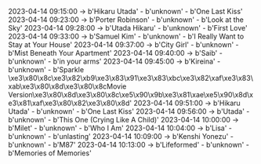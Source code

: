 2023-04-14 09:15:00 -> b'Hikaru Utada' - b'unknown' - b'One Last Kiss'
2023-04-14 09:23:00 -> b'Porter Robinson' - b'unknown' - b'Look at the Sky'
2023-04-14 09:28:00 -> b'Utada Hikaru' - b'unknown' - b'First Love'
2023-04-14 09:33:00 -> b'Samuel Kim' - b'unknown' - b'I Really Want to Stay at Your House'
2023-04-14 09:37:00 -> b'City Girl' - b'unknown' - b'Mist Beneath Your Apartment'
2023-04-14 09:40:00 -> b'Saib' - b'unknown' - b'in your arms'
2023-04-14 09:45:00 -> b'Kireina' - b'unknown' - b'Sparkle \xe3\x80\x8c\xe3\x82\xb9\xe3\x83\x91\xe3\x83\xbc\xe3\x82\xaf\xe3\x83\xab\xe3\x80\x8d\xe3\x80\x8cMovie Version\xe3\x80\x8d\xe3\x80\x8c\xe5\x90\x9b\xe3\x81\xae\xe5\x90\x8d\xe3\x81\xaf\xe3\x80\x82\xe3\x80\x8d'
2023-04-14 09:51:00 -> b'Hikaru Utada' - b'unknown' - b'One Last Kiss'
2023-04-14 09:56:00 -> b'Utada' - b'unknown' - b'This One (Crying Like A Child)'
2023-04-14 10:00:00 -> b'Milet' - b'unknown' - b'Who I Am'
2023-04-14 10:04:00 -> b'Lisa' - b'unknown' - b'unlasting'
2023-04-14 10:09:00 -> b'Kenshi Yonezu' - b'unknown' - b'M87'
2023-04-14 10:13:00 -> b'Lifeformed' - b'unknown' - b'Memories of Memories'
